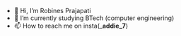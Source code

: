 - 👋 Hi, I’m Robines Prajapati
- 🌱 I’m currently studying BTech (computer engineering)
- 📫 How to reach me on insta(___addie_7__)




